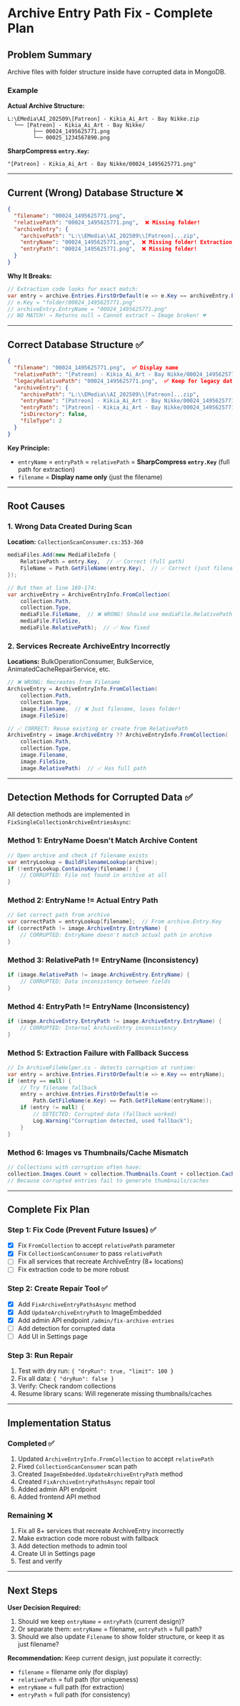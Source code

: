 # Archive Entry Path Fix - Complete Plan

## Problem Summary

Archive files with folder structure inside have corrupted data in MongoDB.

### Example

**Actual Archive Structure:**
```
L:\EMedia\AI_202509\[Patreon] - Kikia_Ai_Art - Bay Nikke.zip
  └── [Patreon] - Kikia_Ai_Art - Bay Nikke/
        ├── 00024_1495625771.png
        └── 00025_1234567890.png
```

**SharpCompress `entry.Key`:**
```
"[Patreon] - Kikia_Ai_Art - Bay Nikke/00024_1495625771.png"
```

---

## Current (Wrong) Database Structure ❌

```json
{
  "filename": "00024_1495625771.png",
  "relativePath": "00024_1495625771.png",  ❌ Missing folder!
  "archiveEntry": {
    "archivePath": "L:\\EMedia\\AI_202509\\[Patreon]...zip",
    "entryName": "00024_1495625771.png",  ❌ Missing folder! Extraction FAILS!
    "entryPath": "00024_1495625771.png",  ❌ Missing folder!
  }
}
```

**Why It Breaks:**
```csharp
// Extraction code looks for exact match:
var entry = archive.Entries.FirstOrDefault(e => e.Key == archiveEntry.EntryName);
// e.Key = "folder/00024_1495625771.png"
// archiveEntry.EntryName = "00024_1495625771.png"
// NO MATCH! → Returns null → Cannot extract → Image broken! 💔
```

---

## Correct Database Structure ✅

```json
{
  "filename": "00024_1495625771.png",  ✅ Display name
  "relativePath": "[Patreon] - Kikia_Ai_Art - Bay Nikke/00024_1495625771.png",  ✅ Full path (matches entry.Key)
  "legacyRelativePath": "00024_1495625771.png",  ✅ Keep for legacy data
  "archiveEntry": {
    "archivePath": "L:\\EMedia\\AI_202509\\[Patreon]...zip",
    "entryName": "[Patreon] - Kikia_Ai_Art - Bay Nikke/00024_1495625771.png",  ✅ MUST match entry.Key!
    "entryPath": "[Patreon] - Kikia_Ai_Art - Bay Nikke/00024_1495625771.png",  ✅ Same (consistent)
    "isDirectory": false,
    "fileType": 2
  }
}
```

**Key Principle:** 
- `entryName` = `entryPath` = `relativePath` = **SharpCompress `entry.Key`** (full path for extraction)
- `filename` = **Display name only** (just the filename)

---

## Root Causes

### 1. Wrong Data Created During Scan
**Location:** `CollectionScanConsumer.cs:353-360`
```csharp
mediaFiles.Add(new MediaFileInfo {
    RelativePath = entry.Key,  // ✅ Correct (full path)
    FileName = Path.GetFileName(entry.Key),  // ✅ Correct (just filename)
});

// But then at line 169-174:
var archiveEntry = ArchiveEntryInfo.FromCollection(
    collection.Path,
    collection.Type,
    mediaFile.FileName,  // ❌ WRONG! Should use mediaFile.RelativePath!
    mediaFile.FileSize,
    mediaFile.RelativePath);  // ✅ Now fixed
```

### 2. Services Recreate ArchiveEntry Incorrectly
**Locations:** BulkOperationConsumer, BulkService, AnimatedCacheRepairService, etc.
```csharp
// ❌ WRONG: Recreates from Filename
ArchiveEntry = ArchiveEntryInfo.FromCollection(
    collection.Path,
    collection.Type,
    image.Filename,  // ❌ Just filename, loses folder!
    image.FileSize)

// ✅ CORRECT: Reuse existing or create from RelativePath
ArchiveEntry = image.ArchiveEntry ?? ArchiveEntryInfo.FromCollection(
    collection.Path,
    collection.Type,
    image.Filename,
    image.FileSize,
    image.RelativePath)  // ✅ Has full path
```

---

## Detection Methods for Corrupted Data ✅

All detection methods are implemented in `FixSingleCollectionArchiveEntriesAsync`:

### Method 1: EntryName Doesn't Match Archive Content
```csharp
// Open archive and check if filename exists
var entryLookup = BuildFilenameLookup(archive);
if (!entryLookup.ContainsKey(filename)) {
    // CORRUPTED: File not found in archive at all
}
```

### Method 2: EntryName != Actual Entry Path
```csharp
// Get correct path from archive
var correctPath = entryLookup[filename];  // From archive.Entry.Key
if (correctPath != image.ArchiveEntry.EntryName) {
    // CORRUPTED: EntryName doesn't match actual path in archive
}
```

### Method 3: RelativePath != EntryName (Inconsistency)
```csharp
if (image.RelativePath != image.ArchiveEntry.EntryName) {
    // CORRUPTED: Data inconsistency between fields
}
```

### Method 4: EntryPath != EntryName (Inconsistency)
```csharp
if (image.ArchiveEntry.EntryPath != image.ArchiveEntry.EntryName) {
    // CORRUPTED: Internal ArchiveEntry inconsistency
}
```

### Method 5: Extraction Failure with Fallback Success
```csharp
// In ArchiveFileHelper.cs - detects corruption at runtime:
var entry = archive.Entries.FirstOrDefault(e => e.Key == entryName);
if (entry == null) {
    // Try filename fallback
    entry = archive.Entries.FirstOrDefault(e => 
        Path.GetFileName(e.Key) == Path.GetFileName(entryName));
    if (entry != null) {
        // DETECTED: Corrupted data (fallback worked)
        Log.Warning("Corruption detected, used fallback");
    }
}
```

### Method 6: Images vs Thumbnails/Cache Mismatch
```csharp
// Collections with corruption often have:
collection.Images.Count > collection.Thumbnails.Count + collection.CacheImages.Count
// Because corrupted entries fail to generate thumbnails/caches
```

---

## Complete Fix Plan

### Step 1: Fix Code (Prevent Future Issues) ✅
- [x] Fix `FromCollection` to accept `relativePath` parameter
- [x] Fix `CollectionScanConsumer` to pass `relativePath`
- [ ] Fix all services that recreate ArchiveEntry (8+ locations)
- [ ] Fix extraction code to be more robust

### Step 2: Create Repair Tool ✅
- [x] Add `FixArchiveEntryPathsAsync` method
- [x] Add `UpdateArchiveEntryPath` to ImageEmbedded
- [x] Add admin API endpoint `/admin/fix-archive-entries`
- [ ] Add detection for corrupted data
- [ ] Add UI in Settings page

### Step 3: Run Repair
1. Test with dry run: `{ "dryRun": true, "limit": 100 }`
2. Fix all data: `{ "dryRun": false }`
3. Verify: Check random collections
4. Resume library scans: Will regenerate missing thumbnails/caches

---

## Implementation Status

### Completed ✅
1. Updated `ArchiveEntryInfo.FromCollection` to accept `relativePath`
2. Fixed `CollectionScanConsumer` scan path
3. Created `ImageEmbedded.UpdateArchiveEntryPath` method
4. Created `FixArchiveEntryPathsAsync` repair tool
5. Added admin API endpoint
6. Added frontend API method

### Remaining ❌
1. Fix all 8+ services that recreate ArchiveEntry incorrectly
2. Make extraction code more robust with fallback
3. Add detection methods to admin tool
4. Create UI in Settings page
5. Test and verify

---

## Next Steps

**User Decision Required:**
1. Should we keep `entryName` = `entryPath` (current design)?
2. Or separate them: `entryName` = filename, `entryPath` = full path?
3. Should we also update `Filename` to show folder structure, or keep it as just filename?

**Recommendation:** Keep current design, just populate it correctly:
- `filename` = filename only (for display)
- `relativePath` = full path (for uniqueness)
- `entryName` = full path (for extraction)
- `entryPath` = full path (for consistency)

